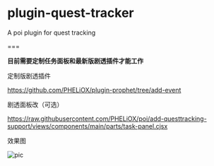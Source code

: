 # plugin-quest-tracker

A poi plugin for quest tracking

===

**目前需要定制任务面板和最新版剧透插件才能工作**

定制版剧透插件

https://github.com/PHELiOX/plugin-prophet/tree/add-event

剧透面板改（可选）

https://raw.githubusercontent.com/PHELiOX/poi/add-questtracking-support/views/components/main/parts/task-panel.cjsx

效果图

![pic](https://github.com/PHELiOX/plugin-quest-tracker/raw/master/screenshot.jpg)
